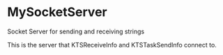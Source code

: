 # MySocketServer
Socket Server for sending and receiving strings

This is the server that KTSReceiveInfo and KTSTaskSendInfo connect to.
